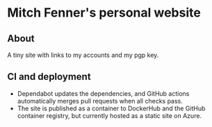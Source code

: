 # Mitch Fenner's personal website

## About

A tiny site with links to my accounts and my pgp key.

## CI and deployment

- Dependabot updates the dependencies, and GitHub actions automatically merges pull requests when all checks pass.
- The site is published as a container to DockerHub and the GitHub container registry, but currently hosted as a static site on Azure.
